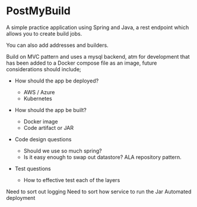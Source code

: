 # PostMyBuild 

A simple practice application using Spring and Java, a rest endpoint which allows you to create build jobs.

You can also add addresses and builders.

Build on MVC pattern and uses a mysql backend, atm for development that has been added to a Docker compose file as an image, future considerations should include;

* How should the app be deployed?
    * AWS / Azure
    * Kubernetes
    
* How should the app be built?
    * Docker image
    * Code artifact or JAR
    
* Code design questions
    * Should we use so much spring?
    * Is it easy enough to swap out datastore? ALA repository pattern.
    
* Test questions
    * How to effective test each of the layers


Need to sort out logging
Need to sort how service to run the Jar
Automated deployment